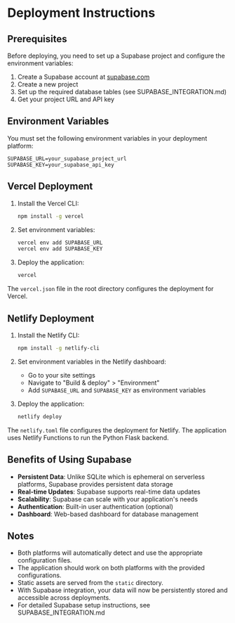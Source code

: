 # Deployment Instructions

## Prerequisites

Before deploying, you need to set up a Supabase project and configure the environment variables:

1. Create a Supabase account at [supabase.com](https://supabase.com)
2. Create a new project
3. Set up the required database tables (see SUPABASE_INTEGRATION.md)
4. Get your project URL and API key

## Environment Variables

You must set the following environment variables in your deployment platform:

```
SUPABASE_URL=your_supabase_project_url
SUPABASE_KEY=your_supabase_api_key
```

## Vercel Deployment

1. Install the Vercel CLI:
   ```bash
   npm install -g vercel
   ```

2. Set environment variables:
   ```bash
   vercel env add SUPABASE_URL
   vercel env add SUPABASE_KEY
   ```

3. Deploy the application:
   ```bash
   vercel
   ```

The `vercel.json` file in the root directory configures the deployment for Vercel.

## Netlify Deployment

1. Install the Netlify CLI:
   ```bash
   npm install -g netlify-cli
   ```

2. Set environment variables in the Netlify dashboard:
   - Go to your site settings
   - Navigate to "Build & deploy" > "Environment"
   - Add `SUPABASE_URL` and `SUPABASE_KEY` as environment variables

3. Deploy the application:
   ```bash
   netlify deploy
   ```

The `netlify.toml` file configures the deployment for Netlify. The application uses Netlify Functions to run the Python Flask backend.

## Benefits of Using Supabase

- **Persistent Data**: Unlike SQLite which is ephemeral on serverless platforms, Supabase provides persistent data storage
- **Real-time Updates**: Supabase supports real-time data updates
- **Scalability**: Supabase can scale with your application's needs
- **Authentication**: Built-in user authentication (optional)
- **Dashboard**: Web-based dashboard for database management

## Notes

- Both platforms will automatically detect and use the appropriate configuration files.
- The application should work on both platforms with the provided configurations.
- Static assets are served from the `static` directory.
- With Supabase integration, your data will now be persistently stored and accessible across deployments.
- For detailed Supabase setup instructions, see SUPABASE_INTEGRATION.md